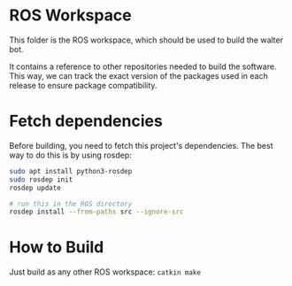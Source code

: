 # ROS Workspace

This folder is the ROS workspace, which should be used to build the walter bot.

It contains a reference to other repositories needed to build the software. This way, we can track the exact version of the packages used in each release to ensure package compatibility.

# Fetch dependencies

Before building, you need to fetch this project's dependencies. The best way to do this is by using rosdep:

```bash
sudo apt install python3-rosdep
sudo rosdep init
rosdep update

# run this in the ROS directory
rosdep install --from-paths src --ignore-src
```

# How to Build

Just build as any other ROS workspace: `catkin make`
